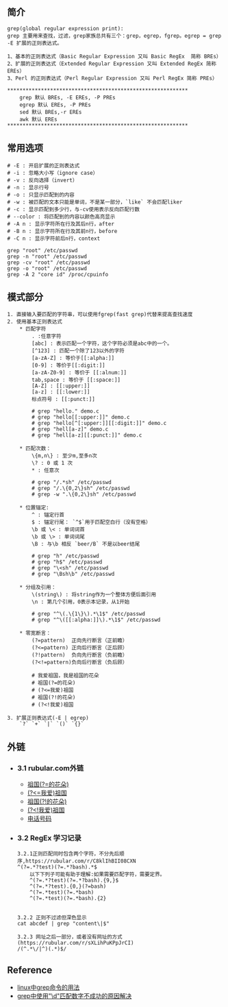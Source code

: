 ## 简介
```shell
grep(global regular expression print):
grep 主要用来查找，过滤，grep家族总共有三个：grep，egrep，fgrep。egrep = grep -E 扩展的正则表达式。

1、基本的正则表达式（Basic Regular Expression 又叫 Basic RegEx  简称 BREs）
2、扩展的正则表达式（Extended Regular Expression 又叫 Extended RegEx 简称 EREs）
3、Perl 的正则表达式（Perl Regular Expression 又叫 Perl RegEx 简称 PREs）

***********************************************************
    grep 默认 BREs, -E EREs, -P PREs
    egrep 默认 EREs, -P PREs
    sed 默认 BREs,-r EREs
    awk 默认 EREs
***********************************************************
```
## 常用选项

```shell
# -E : 开启扩展的正则表达式
# -i : 忽略大小写（ignore case）
# -v : 反向选择（invert）
# -n : 显示行号
# -o : 只显示匹配到的内容
# -w : 被匹配的文本只能是单词，不是某一部分，`like` 不会匹配liker
# -c : 显示匹配到多少行，与-cv使用表示反向匹配行数
# --color : 将匹配到的内容以颜色高亮显示
# -A n : 显示字符所在行及其后n行，after
# -B n : 显示字符所在行及其前n行，before
# -C n : 显示字符前后n行，context

grep "root" /etc/passwd
grep -n "root" /etc/passwd
grep -cv "root" /etc/passwd
grep -o "root" /etc/passwd
grep -A 2 "core id" /proc/cpuinfo
```

## 模式部分
    1. 直接输入要匹配的字符串，可以使用fgrep(fast grep)代替来提高查找速度
    2. 使用基本正则表达式
        * 匹配字符
            . :任意字符
            [abc] : 表示匹配一个字符，这个字符必须是abc中的一个。
            [^123] : 匹配一个除了123以外的字符
            [a-zA-Z] : 等价于[[:alpha:]]
            [0-9] : 等价于[[:digit:]]
            [a-zA-Z0-9] : 等价于 [[:alnum:]]
            tab,space : 等价于 [[:space:]]
            [A-Z] : [[:upper:]]
            [a-z] : [[:lower:]]
            标点符号 : [[:punct:]]
            
            # grep "hello." demo.c
            # grep "hello[[:upper:]]" demo.c
            # grep "hello[^[:upper:]][[:digit:]]" demo.c
            # grep "hell[a-z]" demo.c
            # grep "hell[a-z][[:punct:]]" demo.c
            
        * 匹配次数：
            \{m,n\} : 至少m,至多n次
            \? : 0 或 1 次
            * : 任意次
            
            # grep "/.*sh" /etc/passwd
            # grep "/.\{0,2\}sh" /etc/passwd
            # grep -w ".\{0,2\}sh" /etc/passwd
            
        * 位置锚定:
            ^ : 锚定行首
            $ : 锚定行尾： `^$`用于匹配空白行（没有空格）
            \b 或 \< : 单词词首
            \b 或 \> : 单词词尾
            \B : 与\b 相反 `beer/B` 不是以beer结尾
            
            # grep "h" /etc/passwd
            # grep "h$" /etc/passwd
            # grep "\<sh" /etc/passwd
            # grep "\Bsh\b" /etc/passwd
            
        * 分组及引用：
            \(string\) : 将string作为一个整体方便后面引用
            \n : 第几个引用，0表示本记录，从1开始
            
            # grep "^\(.\{1\}\).*\1$" /etc/passwd
            # grep "^\([[:alpha:]]\).*\1$" /etc/passwd
            
        * 零宽断言：
            (?=pattern)  正向先行断言（正前瞻）
            (?<=pattern) 正向后行断言（正后顾）
            (?!pattern)  负向先行断言（负前瞻）
            (?<!=pattern)负向后行断言（负后顾）
            
            # 我爱祖国，我是祖国的花朵
            # 祖国(?=的花朵)
            # (?<=我爱)祖国
            # 祖国(?!的花朵)
            # (?<!我爱)祖国

    3. 扩展正则表达式(-E | egrep)
        `?` `+` `|` `()` `{}`

## 外链
* ### 3.1 rubular.com外链
    * [祖国(?=的花朵)](https://rubular.com/r/N5s1264MOiJzgG)
    * [(?<=我爱)祖国](https://rubular.com/r/k2Aj5zYb8VsdRl)
    * [祖国(?!的花朵)](https://rubular.com/r/n2r84kmPHbapfm)
    * [(?<!我爱)祖国](https://rubular.com/r/knBZziOjn0XBVA)
    * [电话号码](https://rubular.com/r/2F8fmkJKc64yMw)

* ### 3.2 RegEx 学习记录
    ```shell
    3.2.1正则匹配同时包含两个字符，不分先后顺序,https://rubular.com/r/C8klIhBII08CXN
    ^(?=.*?test)(?=.*?bash).*$
        以下下列子可能有助于理解:如果需要匹配字符，需要定界。
        ^(?=.*?test)(?=.*?bash).{9,}$
        ^(?=.*?test).{0,}(?=bash)
        ^(?=.*test)(?=.*bash)
        ^(?=.*test)(?=.*bash).{2}
        
        
    3.2.2 正则不过滤但深色显示
    cat abcdef | grep "content\|$"

    3.2.3 网址之后一部分，或者没有网址的方式 (https://rubular.com/r/sXLihPuKPpJrCI)
    /(^.*\/|^)(.*)$/
    ```

## Reference
* [linux中grep命令的用法](https://www.cnblogs.com/flyor/p/6411140.html )
* [grep中使用"\d"匹配数字不成功的原因解决](https://blog.csdn.net/yufenghyc/article/details/51078107)